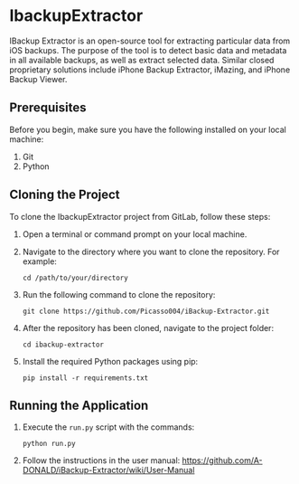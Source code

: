 # IbackupExtractor

IBackup Extractor is an open-source tool for extracting particular data from iOS backups. The purpose of the tool is to detect basic data and metadata in all available backups, as well as extract selected data. Similar closed proprietary solutions include iPhone Backup Extractor, iMazing, and iPhone Backup Viewer.

## Prerequisites

Before you begin, make sure you have the following installed on your local machine:

1. Git
2. Python

## Cloning the Project

To clone the IbackupExtractor project from GitLab, follow these steps:

1. Open a terminal or command prompt on your local machine.

2. Navigate to the directory where you want to clone the repository. For example:

   ```
   cd /path/to/your/directory
   ```

3. Run the following command to clone the repository:

   ```
   git clone https://github.com/Picasso004/iBackup-Extractor.git
   ```

4. After the repository has been cloned, navigate to the project folder:

   ```
   cd ibackup-extractor
   ```

5. Install the required Python packages using pip:

   ```
   pip install -r requirements.txt
   ```

## Running the Application

1. Execute the `run.py` script with the commands:

   ```
   python run.py
   ```

2. Follow the instructions in the user manual: https://github.com/A-DONALD/iBackup-Extractor/wiki/User-Manual

